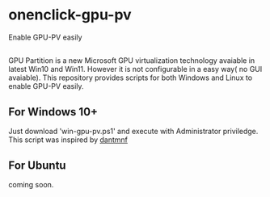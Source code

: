 # onenclick-gpu-pv
Enable GPU-PV easily

##
GPU Partition is a new Microsoft GPU virtualization technology avaiable in latest Win10 and Win11. However it is not configurable in a easy way( no GUI avaiable). This repository provides scripts for both Windows and Linux to enable GPU-PV easily.

## For Windows 10+
Just download 'win-gpu-pv.ps1' and execute with Administrator priviledge. This script was inspired by [dantmnf](https://gist.github.com/dantmnf/9bf9972c1ad49029cbdc2e40f1b7ac51)

## For Ubuntu
coming soon.
